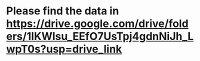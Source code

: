 
# Please find the data in https://drive.google.com/drive/folders/1lKWIsu_EEfO7UsTpj4gdnNiJh_LwpT0s?usp=drive_link
